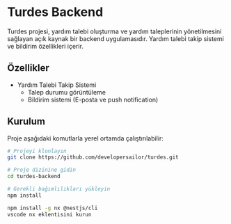# Turdes Backend

Turdes projesi, yardım talebi oluşturma ve yardım taleplerinin yönetilmesini sağlayan açık kaynak bir backend uygulamasıdır. Yardım talebi takip sistemi ve bildirim özellikleri içerir.

## Özellikler

- Yardım Talebi Takip Sistemi
  - Talep durumu görüntüleme
  - Bildirim sistemi (E-posta ve push notification)

## Kurulum

Proje aşağıdaki komutlarla yerel ortamda çalıştırılabilir:

```bash
# Projeyi klonlayın
git clone https://github.com/developersailor/turdes.git

# Proje dizinine gidin
cd turdes-backend

# Gerekli bağımlılıkları yükleyin
npm install

npm install -g nx @nestjs/cli
vscode nx eklentisini kurun
```
